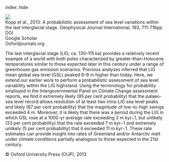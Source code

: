 index: hide

<div class="Citation">
    <div class="Citation-thumb CitationThumb-linked"  data-href="https://doi.org/10.1093/gji/ggt029">
      <img src="https://static.claimspace.cloud/climate-study-static/refs/thumbs/5/Kopp_et_al_2013-thumb.png" />
    </div>

  <div class="Citation-body">
    <div class="Citation-text">Kopp et al., 2013: A probabilistic assessment of sea level variations within the last interglacial stage. <span class="Article-journal">Geophysical Journal International, </span><span class="Article-volume">193, </span>711-716pp.</div>
    <div class="Citation-links">
      <div class="CitationLink" data-href="https://doi.org/10.1093/gji/ggt029">
        <div class="CitationLink-icon CitationLink-Doi"></div>
        <div class="CitationLink-text">DOI</div>
      </div>
      <div class="CitationLink" data-href="https://scholar.google.com/scholar?q=10.1093/gji/ggt029">
        <div class="CitationLink-icon CitationLink-Scholar"></div>
        <div class="CitationLink-text">Google Scholar</div>
      </div>
      <div class="CitationLink" data-href="http://gji.oxfordjournals.org/content/early/2013/02/21/gji.ggt029.abstract">
        <div class="CitationLink-icon CitationLink-Publisher"></div>
        <div class="CitationLink-text">Oxfordjournals.org</div>
      </div>
    </div>
  </div>
</div>

The last interglacial stage (LIG; ca. 130–115 ka) provides a relatively recent example of a world with both poles characterized by greater-than-Holocene temperatures similar to those expected later in this century under a range of greenhouse gas emission scenarios. Previous analyses inferred that LIG mean global sea level (GSL) peaked 6–9 m higher than today. Here, we extend our earlier work to perform a probabilistic assessment of sea level variability within the LIG highstand. Using the terminology for probability employed in the Intergovernmental Panel on Climate Change assessment reports, we find it extremely likely (95 per cent probability) that the palaeo-sea level record allows resolution of at least two intra-LIG sea level peaks and likely (67 per cent probability) that the magnitude of low-to-high swings exceeded 4 m. Moreover, it is likely that there was a period during the LIG in which GSL rose at a 1000-yr average rate exceeding 3 m kyr−1, but unlikely (33 per cent probability) that the rate exceeded 7 m kyr−1 and extremely unlikely (5 per cent probability) that it exceeded 11 m kyr−1. These rate estimates can provide insight into rates of Greenland and/or Antarctic melt under climate conditions partially analogous to those expected in the 21st century.

<div class="Citation-copy">
&copy; Oxford University Press (OUP), 2013
</div>